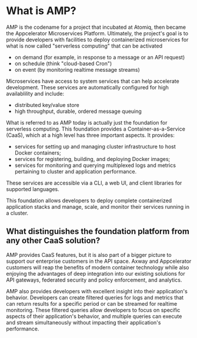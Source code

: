 # What is AMP?

AMP is the codename for a project that incubated at Atomiq, then became the Appcelerator Microservices Platform. Ultimately, the project's goal is to provide developers with facilities to deploy containerized microservices for what is now called "serverless computing" that can be activated

* on demand (for example, in response to a message or an API request)
* on schedule (think "cloud-based Cron")
* on event (by monitoring realtime message streams)

Microservices have access to system services that can help accelerate development. These services are automatically configured for high availablility and include:

* distributed key/value store
* high throughput, durable, ordered message queuing

What is referred to as AMP today is actually just the foundation for serverless computing. This foundation provides a Container-as-a-Service (CaaS), which at a high level has three important aspects. It provides:

* services for setting up and managing cluster infrastructure to host Docker containers;
* services for registering, building, and deploying Docker images;
* services for monitoring and querying multiplexed logs and metrics pertaining to cluster and application performance.

These services are accessible via a CLI, a web UI, and client libraries for supported languages.

This foundation allows developers to deploy complete containerized application stacks and manage, scale, and monitor their services running in a cluster.

## What distinguishes the foundation platform from any other CaaS solution?

AMP provides CaaS features, but it is also part of a bigger picture to support our enterprise customers in the API space. Axway and Appcelerator customers will reap the benefits of modern container technology while also enjoying the advantages of deep integration into our existing solutions for API gateways, federated security and policy enforcement, and analytics.

AMP also provides developers with excellent insight into their application's behavior. Developers can create filtered queries for logs and metrics that can return results for a specific period or can be streamed for realtime monitoring. These filtered queries allow developers to focus on specific aspects of their application's behavior, and multiple queries can execute and stream simultaneously without impacting their application's performance.

